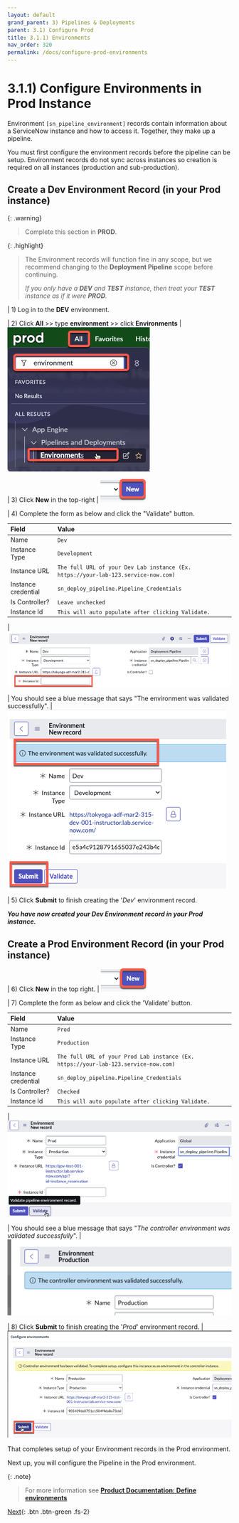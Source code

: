 ```yaml
---
layout: default
grand_parent: 3) Pipelines & Deployments
parent: 3.1) Configure Prod
title: 3.1.1) Environments
nav_order: 320
permalink: /docs/configure-prod-environments
---
```


# 3.1.1) Configure Environments in Prod Instance

Environment ```[sn_pipeline_environment]``` records contain information about a ServiceNow instance and how to access it. Together, they make up a pipeline.

You must first configure the environment records before the pipeline can be setup. Environment records do not sync across instances so creation is required on all instances (production and sub-production).

## Create a Dev Environment Record (in your Prod instance)

{: .warning}
> Complete this section in **PROD**.

{: .highlight}
> The Environment records will function fine in any scope, but we recommend changing to the **Deployment Pipeline** scope before continuing. 
>
> *If you only have a **DEV** and **TEST** instance, then treat your **TEST** instance as if it were **PROD**.*

| 1) Log in to the **DEV** environment. 

| 2) Click **All** >> type **environment** >> click **Environments** 
| ![](../assets/images/2023-06-30-15-17-33.png)

| 3) Click **New** in the top-right
| ![](../assets/images/2023-06-30-15-19-10.png)

| 4) Complete the form as below and click the "Validate" button. 

| Field | Value 
|:---|:---
| Name | ```Dev``` 
| Instance Type | ```Development``` 
| Instance URL | ```The full URL of your Dev Lab instance (Ex. https://your-lab-123.service-now.com)``` 
| Instance credential | ```sn_deploy_pipeline.Pipeline_Credentials``` 
| Is Controller? | ```Leave unchecked``` 
| Instance Id | ```This will auto populate after clicking Validate.``` 

| ![](../assets/images/2023-03-09-15-32-08.png) 

| You should see a blue message that says "The environment was validated successfully". 
|![](../assets/images/2023-03-09-15-51-38.png)

| 5) Click **Submit** to finish creating the '*Dev*' environment record.

***You have now created your Dev Environment record in your Prod instance.***

## Create a Prod Environment Record (in your Prod instance)

| 6) Click **New** in the top right.
| ![](../assets/images/2023-06-30-15-19-10.png)

| 7) Complete the form as below and click the 'Validate' button.

| Field | Value 
|:---|:---
| Name | ```Prod``` 
| Instance Type | ```Production``` 
| Instance URL | ```The full URL of your Prod Lab instance (Ex. https://your-lab-123.service-now.com)``` 
| Instance credential | ```sn_deploy_pipeline.Pipeline_Credentials``` 
| Is Controller? | ```Checked``` 
| Instance Id | ```This will auto populate after clicking Validate.``` 

| ![](../assets/images/2023-06-30-15-26-16.png)

| You should see a blue message that says "*The controller environment was validated successfully*". 
| ![](../assets/images/2023-03-12-17-05-44.png)

| 8) Click **Submit** to finish creating the '*Prod*' environment record.
| ![](../assets/images/2023-03-12-16-59-46.png)

That completes setup of your Environment records in the Prod environment.

Next up, you will configure the Pipeline in the Prod environment.

{: .note}
> For more information see **[Product Documentation: Define environments](https://docs.servicenow.com/csh?topicname=config-pipeline-environments.html&version=latest)**

[Next](/lab-aemc-utah/docs/configure-prod-pipeline){: .btn .btn-green .fs-2}